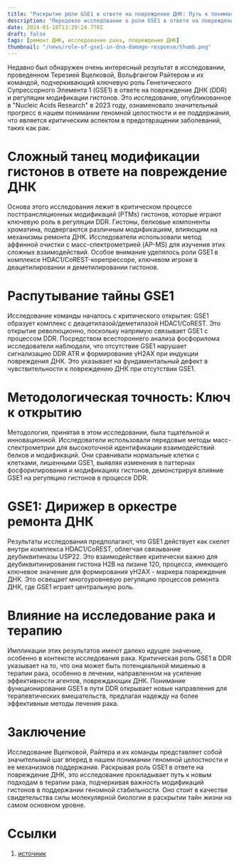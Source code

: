 ```yaml
---
title: "Раскрытие роли GSE1 в ответе на повреждение ДНК: Путь к пониманию геномной целостности"
description: "Передовое исследование о роли GSE1 в ответе на повреждение ДНК, освещающее сложные механизмы геномной целостности и их значение в медицинских исследованиях, особенно в терапии рака."
date: 2024-01-18T13:29:24.776Z
draft: false
tags: [ремонт ДНК, исследование рака, повреждение ДНК]
thumbnail: "/news/role-of-gse1-in-dna-damage-response/thumb.png"
---
```


Недавно был обнаружен очень интересный результат в исследовании, проведенном Терезией Вцелковой, Вольфгангом Райтером и их командой, подчеркивающий ключевую роль Генетического Супрессорного Элемента 1 (GSE1) в ответе на повреждение ДНК (DDR) и регуляции модификации гистонов. Это исследование, опубликованное в "Nucleic Acids Research" в 2023 году, ознаменовало значительный прогресс в нашем понимании геномной целостности и ее поддержания, что является критическим аспектом в предотвращении заболеваний, таких как рак.

# Сложный танец модификации гистонов в ответе на повреждение ДНК
Основа этого исследования лежит в критическом процессе посттрансляционных модификаций (PTMs) гистонов, которые играют ключевую роль в регуляции DDR. Гистоны, белковые компоненты хроматина, подвергаются различным модификациям, влияющим на механизмы ремонта ДНК. Исследователи использовали метод аффинной очистки с масс-спектрометрией (AP-MS) для изучения этих сложных взаимодействий. Особое внимание уделялось роли GSE1 в комплексе HDAC1/CoREST-корепрессоре, ключевом игроке в деацетилировании и деметилировании гистонов.

# Распутывание тайны GSE1
Исследование команды началось с критического открытия: GSE1 образует комплекс с деацетилазой/деметилазой HDAC1/CoREST. Это открытие революционно, поскольку напрямую связывает GSE1 с процессом DDR. Посредством всестороннего анализа фосфорилома исследователи наблюдали, что отсутствие GSE1 нарушает сигнализацию DDR ATR и формирование γH2AX при индукции повреждения ДНК. Это указывает на фундаментальный дефект в чувствительности к повреждению ДНК при отсутствии GSE1.

# Методологическая точность: Ключ к открытию
Методология, принятая в этом исследовании, была тщательной и инновационной. Исследователи использовали передовые методы масс-спектрометрии для высокоточной идентификации взаимодействий белков и модификаций. Они сравнивали нормальные клетки с клетками, лишенными GSE1, выявляя изменения в паттернах фосфорилирования и модификациях гистонов, демонстрируя влияние GSE1 на регуляцию гистонов в процессе DDR.

# GSE1: Дирижер в оркестре ремонта ДНК
Результаты исследования предполагают, что GSE1 действует как скелет внутри комплекса HDAC1/CoREST, облегчая связывание деубиквитиназы USP22. Это взаимодействие критически важно для деубиквитинирования гистона H2B на лизине 120, процесса, имеющего ключевое значение для формирования γH2AX - маркера повреждения ДНК. Это освещает многоуровневую регуляцию процессов ремонта ДНК, где GSE1 играет центральную роль.

# Влияние на исследование рака и терапию
Импликации этих результатов имеют далеко идущее значение, особенно в контексте исследования рака. Критическая роль GSE1 в DDR указывает на то, что она может быть потенциальной мишенью в терапии рака, особенно в лечении, направленном на усиление эффективности агентов, повреждающих ДНК. Понимание функционирования GSE1 в пути DDR открывает новые направления для терапевтических вмешательств, предлагая надежду на более эффективные методы лечения рака.

# Заключение
Исследование Вцелковой, Райтера и их команды представляет собой значительный шаг вперед в нашем понимании геномной целостности и ее механизмов поддержания. Раскрывая роль GSE1 в ответе на повреждение ДНК, это исследование прокладывает путь к новым подходам в терапии рака, подчеркивая важность модификаций гистонов в поддержании геномной стабильности. Оно стоит в качестве свидетельства силы молекулярной биологии в раскрытии тайн жизни на самом основном уровне.

# Ссылки

1. [источник](https://academic.oup.com/nar/article/51/21/11748/7329474)
